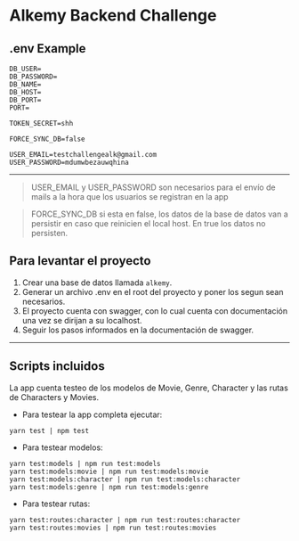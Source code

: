 # Alkemy Backend Challenge

## .env Example

```
DB_USER=
DB_PASSWORD=
DB_NAME=
DB_HOST=
DB_PORT=
PORT=

TOKEN_SECRET=shh

FORCE_SYNC_DB=false

USER_EMAIL=testchallengealk@gmail.com
USER_PASSWORD=mdumwbezauwqhina
```
-----

> USER_EMAIL y USER_PASSWORD son necesarios para el envío de mails a la hora que los usuarios se registran en la app

>FORCE_SYNC_DB si esta en false, los datos de la base de datos van a persistir en caso que reinicien el local host. En true los datos no persisten.
## Para levantar el proyecto

1. Crear una base de datos llamada `alkemy`.
2. Generar un archivo .env en el root del proyecto y poner los segun sean necesarios.
3. El proyecto cuenta con swagger, con lo cual cuenta con documentación una vez se dirijan a su localhost.
4. Seguir los pasos informados en la documentación de swagger.




----
## Scripts incluidos

La app cuenta testeo de los modelos de Movie, Genre, Character y las rutas de Characters y Movies.

- Para testear la app completa ejecutar:
```
yarn test | npm test
```
- Para testear modelos:
```
yarn test:models | npm run test:models
yarn test:models:movie | npm run test:models:movie
yarn test:models:character | npm run test:models:character
yarn test:models:genre | npm run test:models:genre
```

- Para testear rutas:
```
yarn test:routes:character | npm run test:routes:character
yarn test:routes:movies | npm run test:routes:movies
```
